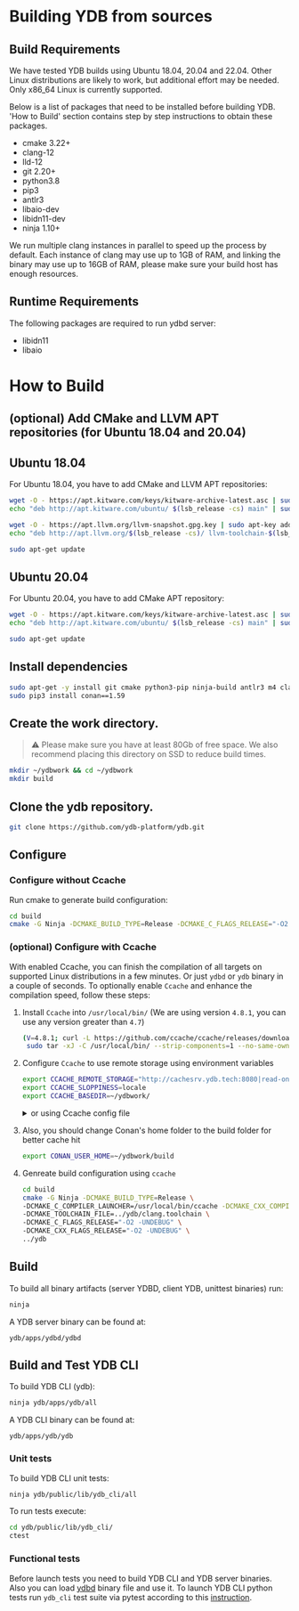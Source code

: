 # Building YDB from sources

## Build Requirements
 We have tested YDB builds using Ubuntu 18.04, 20.04 and 22.04. Other Linux distributions are likely to work, but additional effort may be needed. Only x86_64 Linux is currently supported.

 Below is a list of packages that need to be installed before building YDB. 'How to Build' section contains step by step instructions to obtain these packages.

 - cmake 3.22+
 - clang-12
 - lld-12
 - git 2.20+
 - python3.8
 - pip3
 - antlr3
 - libaio-dev
 - libidn11-dev
 - ninja 1.10+

 We run multiple clang instances in parallel to speed up the process by default. Each instance of clang may use up to 1GB of RAM, and linking the binary may use up to 16GB of RAM, please make sure your build host has enough resources.

## Runtime Requirements
 The following packages are required to run ydbd server:

 - libidn11
 - libaio

# How to Build

## (optional) Add CMake and LLVM APT repositories (for Ubuntu 18.04 and 20.04)

## Ubuntu 18.04

For Ubuntu 18.04, you have to add CMake and LLVM APT repositories:

```bash
wget -O - https://apt.kitware.com/keys/kitware-archive-latest.asc | sudo apt-key add -
echo "deb http://apt.kitware.com/ubuntu/ $(lsb_release -cs) main" | sudo tee /etc/apt/sources.list.d/kitware.list >/dev/null

wget -O - https://apt.llvm.org/llvm-snapshot.gpg.key | sudo apt-key add -
echo "deb http://apt.llvm.org/$(lsb_release -cs)/ llvm-toolchain-$(lsb_release -cs)-12 main" | sudo tee /etc/apt/sources.list.d/llvm.list >/dev/null

sudo apt-get update

```

## Ubuntu 20.04

For Ubuntu 20.04, you have to add CMake APT repository:

```bash
wget -O - https://apt.kitware.com/keys/kitware-archive-latest.asc | sudo apt-key add -
echo "deb http://apt.kitware.com/ubuntu/ $(lsb_release -cs) main" | sudo tee /etc/apt/sources.list.d/kitware.list >/dev/null

sudo apt-get update

```


## Install dependencies

```bash
sudo apt-get -y install git cmake python3-pip ninja-build antlr3 m4 clang-12 lld-12 libidn11-dev libaio1 libaio-dev llvm-12
sudo pip3 install conan==1.59

```

## Create the work directory. 
> :warning: Please make sure you have at least 80Gb of free space. We also recommend placing this directory on SSD to reduce build times.

```bash
mkdir ~/ydbwork && cd ~/ydbwork
mkdir build

```

## Clone the ydb repository.

```bash
git clone https://github.com/ydb-platform/ydb.git
```

## Configure



### Configure without Ccache

Run cmake to generate build configuration:

```bash
cd build
cmake -G Ninja -DCMAKE_BUILD_TYPE=Release -DCMAKE_C_FLAGS_RELEASE="-O2 -UNDEBUG" -DCMAKE_CXX_FLAGS_RELEASE="-O2 -UNDEBUG" -DCMAKE_TOOLCHAIN_FILE=../ydb/clang.toolchain ../ydb

```


### (optional) Configure with Ccache

With enabled Ccache, you can finish the compilation of all targets on supported Linux distributions in a few minutes. 
  Or just `ydbd` or `ydb` binary in a couple of seconds. To optionally enable `Ccache` and enhance the compilation speed, follow these steps:

1. Install `Ccache` into `/usr/local/bin/` (We are using version `4.8.1`, you can use any version greater than `4.7`)
    ```bash
    (V=4.8.1; curl -L https://github.com/ccache/ccache/releases/download/v${V}/ccache-${V}-linux-x86_64.tar.xz | \
     sudo tar -xJ -C /usr/local/bin/ --strip-components=1 --no-same-owner ccache-${V}-linux-x86_64/ccache)

    ```

2. Configure `Ccache` to use remote storage using environment variables
    ```bash
    export CCACHE_REMOTE_STORAGE="http://cachesrv.ydb.tech:8080|read-only|layout=bazel"
    export CCACHE_SLOPPINESS=locale
    export CCACHE_BASEDIR=~/ydbwork/
   
    ```
    <details>
    <summary>or using Ccache config file</summary>

    ```bash
    ccache -o remote_storage="http://cachesrv.ydb.tech:8080|read-only|layout=bazel"
    ccache -o sloppiness=locale 
    ccache -o base_dir=~/ydbwork/
   
    ```
    </details>
3. Also, you should change Conan's home folder to the build folder for better cache hit 
    ```bash
    export CONAN_USER_HOME=~/ydbwork/build
    ```

4. Genreate build configuration using `ccache`
    ```bash
    cd build
    cmake -G Ninja -DCMAKE_BUILD_TYPE=Release \
    -DCMAKE_C_COMPILER_LAUNCHER=/usr/local/bin/ccache -DCMAKE_CXX_COMPILER_LAUNCHER=/usr/local/bin/ccache \
    -DCMAKE_TOOLCHAIN_FILE=../ydb/clang.toolchain \
    -DCMAKE_C_FLAGS_RELEASE="-O2 -UNDEBUG" \
    -DCMAKE_CXX_FLAGS_RELEASE="-O2 -UNDEBUG" \
    ../ydb
   
    ```

## Build

To build all binary artifacts (server YDBD, client YDB, unittest binaries) run:
```bash
ninja
```

A YDB server binary can be found at:
```
ydb/apps/ydbd/ydbd
```

## Build and Test YDB CLI

To build YDB CLI (ydb):
```bash
ninja ydb/apps/ydb/all
```

A YDB CLI binary can be found at:
```
ydb/apps/ydb/ydb
```

### Unit tests

To build YDB CLI unit tests:
```bash
ninja ydb/public/lib/ydb_cli/all
```

To run tests execute:
```bash
cd ydb/public/lib/ydb_cli/
ctest
```

### Functional tests

Before launch tests you need to build YDB CLI and YDB server binaries. 
Also you can load [ydbd](https://ydb.tech/en/docs/downloads/#ydb-server) binary file and use it.
To launch YDB CLI python tests run `ydb_cli` test suite via pytest according to this [instruction](ydb/tests/functional/README.md).

